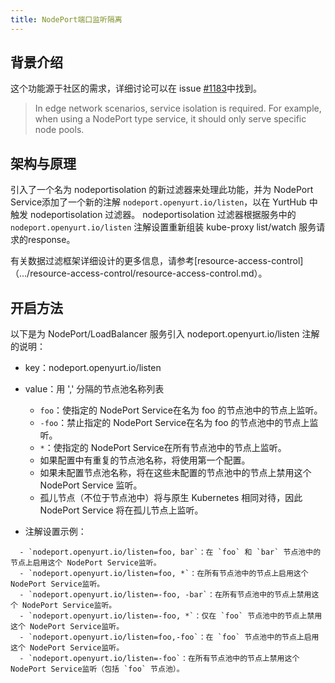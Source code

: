```yaml
---
title: NodePort端口监听隔离
---
```


## 背景介绍

这个功能源于社区的需求，详细讨论可以在 issue [#1183](https://github.com/openyurtio/openyurt/issues/1183)中找到。

> In edge network scenarios, service isolation is required. For example, when using a NodePort type service, it should only serve specific node pools.

## 架构与原理

引入了一个名为 nodeportisolation 的新过滤器来处理此功能，并为 NodePort Service添加了一个新的注解 `nodeport.openyurt.io/listen`，以在 YurtHub 中触发 nodeportisolation 过滤器。
nodeportisolation 过滤器根据服务中的 `nodeport.openyurt.io/listen` 注解设置重新组装 kube-proxy list/watch 服务请求的response。

有关数据过滤框架详细设计的更多信息，请参考[resource-access-control]（.../resource-access-control/resource-access-control.md）。

## 开启方法

以下是为 NodePort/LoadBalancer 服务引入 nodeport.openyurt.io/listen 注解的说明：

- key：nodeport.openyurt.io/listen
- value：用 ',' 分隔的节点池名称列表

  - `foo`：使指定的 NodePort Service在名为 foo 的节点池中的节点上监听。
  - `-foo`：禁止指定的 NodePort Service在名为 foo 的节点池中的节点上监听。
  - `*`：使指定的 NodePort Service在所有节点池中的节点上监听。
  - 如果配置中有重复的节点池名称，将使用第一个配置。
  - 如果未配置节点池名称，将在这些未配置的节点池中的节点上禁用这个 NodePort Service 监听。
  - 孤儿节点（不位于节点池中）将与原生 Kubernetes 相同对待，因此 NodePort Service 将在孤儿节点上监听。

- 注解设置示例：

```
  - `nodeport.openyurt.io/listen=foo, bar`：在 `foo` 和 `bar` 节点池中的节点上启用这个 NodePort Service监听。
  - `nodeport.openyurt.io/listen=foo, *`：在所有节点池中的节点上启用这个 NodePort Service监听。
  - `nodeport.openyurt.io/listen=-foo, -bar`：在所有节点池中的节点上禁用这个 NodePort Service监听。
  - `nodeport.openyurt.io/listen=-foo, *`：仅在 `foo` 节点池中的节点上禁用这个 NodePort Service监听。
  - `nodeport.openyurt.io/listen=foo,-foo`：在 `foo` 节点池中的节点上启用这个 NodePort Service监听。
  - `nodeport.openyurt.io/listen=-foo`：在所有节点池中的节点上禁用这个 NodePort Service监听（包括 `foo` 节点池）。
```
